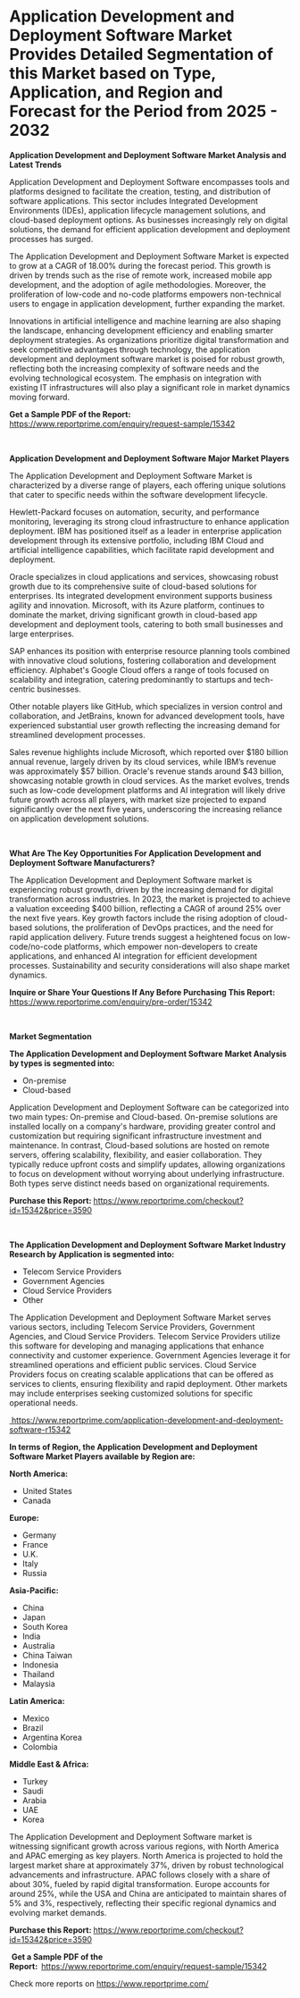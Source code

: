<p><h1>Application Development and Deployment Software Market Provides Detailed Segmentation of this Market based on Type, Application, and Region and Forecast for the Period from 2025 - 2032</h1></p><p><strong>Application Development and Deployment Software Market Analysis and Latest Trends</strong></p>
<p><p>Application Development and Deployment Software encompasses tools and platforms designed to facilitate the creation, testing, and distribution of software applications. This sector includes Integrated Development Environments (IDEs), application lifecycle management solutions, and cloud-based deployment options. As businesses increasingly rely on digital solutions, the demand for efficient application development and deployment processes has surged.</p><p>The Application Development and Deployment Software Market is expected to grow at a CAGR of 18.00% during the forecast period. This growth is driven by trends such as the rise of remote work, increased mobile app development, and the adoption of agile methodologies. Moreover, the proliferation of low-code and no-code platforms empowers non-technical users to engage in application development, further expanding the market.</p><p>Innovations in artificial intelligence and machine learning are also shaping the landscape, enhancing development efficiency and enabling smarter deployment strategies. As organizations prioritize digital transformation and seek competitive advantages through technology, the application development and deployment software market is poised for robust growth, reflecting both the increasing complexity of software needs and the evolving technological ecosystem. The emphasis on integration with existing IT infrastructures will also play a significant role in market dynamics moving forward.</p></p>
<p><strong>Get a Sample PDF of the Report:&nbsp;</strong> <a href="https://www.reportprime.com/enquiry/request-sample/15342?utm_campaign=2938&utm_medium=2&utm_source=Github&utm_content=ia&utm_term=20032025&utm_id=application-development-and-deployment-software">https://www.reportprime.com/enquiry/request-sample/15342</a></p>
<p>&nbsp;</p>
<p><strong>Application Development and Deployment Software Major Market Players</strong></p>
<p><p>The Application Development and Deployment Software Market is characterized by a diverse range of players, each offering unique solutions that cater to specific needs within the software development lifecycle.</p><p>Hewlett-Packard focuses on automation, security, and performance monitoring, leveraging its strong cloud infrastructure to enhance application deployment. IBM has positioned itself as a leader in enterprise application development through its extensive portfolio, including IBM Cloud and artificial intelligence capabilities, which facilitate rapid development and deployment.</p><p>Oracle specializes in cloud applications and services, showcasing robust growth due to its comprehensive suite of cloud-based solutions for enterprises. Its integrated development environment supports business agility and innovation. Microsoft, with its Azure platform, continues to dominate the market, driving significant growth in cloud-based app development and deployment tools, catering to both small businesses and large enterprises.</p><p>SAP enhances its position with enterprise resource planning tools combined with innovative cloud solutions, fostering collaboration and development efficiency. Alphabet's Google Cloud offers a range of tools focused on scalability and integration, catering predominantly to startups and tech-centric businesses.</p><p>Other notable players like GitHub, which specializes in version control and collaboration, and JetBrains, known for advanced development tools, have experienced substantial user growth reflecting the increasing demand for streamlined development processes.</p><p>Sales revenue highlights include Microsoft, which reported over $180 billion annual revenue, largely driven by its cloud services, while IBM’s revenue was approximately $57 billion. Oracle's revenue stands around $43 billion, showcasing notable growth in cloud services. As the market evolves, trends such as low-code development platforms and AI integration will likely drive future growth across all players, with market size projected to expand significantly over the next five years, underscoring the increasing reliance on application development solutions.</p></p>
<p>&nbsp;</p>
<p><strong>What Are The Key Opportunities For Application Development and Deployment Software Manufacturers?</strong></p>
<p><p>The Application Development and Deployment Software market is experiencing robust growth, driven by the increasing demand for digital transformation across industries. In 2023, the market is projected to achieve a valuation exceeding $400 billion, reflecting a CAGR of around 25% over the next five years. Key growth factors include the rising adoption of cloud-based solutions, the proliferation of DevOps practices, and the need for rapid application delivery. Future trends suggest a heightened focus on low-code/no-code platforms, which empower non-developers to create applications, and enhanced AI integration for efficient development processes. Sustainability and security considerations will also shape market dynamics.</p></p>
<p><strong>Inquire or Share Your Questions If Any Before Purchasing This Report:</strong> <a href="https://www.reportprime.com/enquiry/pre-order/15342?utm_campaign=2938&utm_medium=2&utm_source=Github&utm_content=ia&utm_term=20032025&utm_id=application-development-and-deployment-software">https://www.reportprime.com/enquiry/pre-order/15342</a></p>
<p>&nbsp;</p>
<p><strong>Market Segmentation</strong></p>
<p><strong>The Application Development and Deployment Software Market Analysis by types is segmented into:</strong></p>
<p><ul><li>On-premise</li><li>Cloud-based</li></ul></p>
<p><p>Application Development and Deployment Software can be categorized into two main types: On-premise and Cloud-based. On-premise solutions are installed locally on a company's hardware, providing greater control and customization but requiring significant infrastructure investment and maintenance. In contrast, Cloud-based solutions are hosted on remote servers, offering scalability, flexibility, and easier collaboration. They typically reduce upfront costs and simplify updates, allowing organizations to focus on development without worrying about underlying infrastructure. Both types serve distinct needs based on organizational requirements.</p></p>
<p><strong>Purchase this Report:&nbsp;</strong><a href="https://www.reportprime.com/checkout?id=15342&price=3590&utm_campaign=2938&utm_medium=2&utm_source=Github&utm_content=ia&utm_term=20032025&utm_id=application-development-and-deployment-software">https://www.reportprime.com/checkout?id=15342&price=3590</a></p>
<p>&nbsp;</p>
<p><strong>The Application Development and Deployment Software Market Industry Research by Application is segmented into:</strong></p>
<p><ul><li>Telecom Service Providers</li><li>Government Agencies</li><li>Cloud Service Providers</li><li>Other</li></ul></p>
<p><p>The Application Development and Deployment Software Market serves various sectors, including Telecom Service Providers, Government Agencies, and Cloud Service Providers. Telecom Service Providers utilize this software for developing and managing applications that enhance connectivity and customer experience. Government Agencies leverage it for streamlined operations and efficient public services. Cloud Service Providers focus on creating scalable applications that can be offered as services to clients, ensuring flexibility and rapid deployment. Other markets may include enterprises seeking customized solutions for specific operational needs.</p></p>
<p><a href="https://www.reportprime.com/application-development-and-deployment-software-r15342?utm_campaign=2938&utm_medium=2&utm_source=Github&utm_content=ia&utm_term=20032025&utm_id=application-development-and-deployment-software">&nbsp;https://www.reportprime.com/application-development-and-deployment-software-r15342</a></p>
<p><strong>In terms of Region, the Application Development and Deployment Software Market Players available by Region are:</strong></p>
<p>
    <p> <strong> North America: </strong>
        <ul>
            <li>United States</li>
            <li>Canada</li>
        </ul>
        </p> 
    <p> <strong> Europe: </strong>
        <ul>
            <li>Germany</li>
            <li>France</li>
            <li>U.K.</li>
            <li>Italy</li>
            <li>Russia</li>
        </ul>
        </p> 
    <p> <strong> Asia-Pacific: </strong>
        <ul>
            <li>China</li>
            <li>Japan</li>
            <li>South Korea</li>
            <li>India</li>
            <li>Australia</li>
            <li>China Taiwan</li>
            <li>Indonesia</li>
            <li>Thailand</li>
            <li>Malaysia</li>
        </ul>
        </p> 
    <p> <strong> Latin America: </strong>
        <ul>
            <li>Mexico</li>
            <li>Brazil</li>
            <li>Argentina Korea</li>
            <li>Colombia</li>
        </ul>
        </p> 
    <p> <strong> Middle East & Africa: </strong>
        <ul>
            <li>Turkey</li>
            <li>Saudi</li>
            <li>Arabia</li>
            <li>UAE</li>
            <li>Korea</li>
        </ul>
    </p>
    </p>
<p><p>The Application Development and Deployment Software market is witnessing significant growth across various regions, with North America and APAC emerging as key players. North America is projected to hold the largest market share at approximately 37%, driven by robust technological advancements and infrastructure. APAC follows closely with a share of about 30%, fueled by rapid digital transformation. Europe accounts for around 25%, while the USA and China are anticipated to maintain shares of 5% and 3%, respectively, reflecting their specific regional dynamics and evolving market demands.</p></p>
<p><strong>Purchase this Report: </strong><a href="https://www.reportprime.com/checkout?id=15342&price=3590&utm_campaign=2938&utm_medium=2&utm_source=Github&utm_content=ia&utm_term=20032025&utm_id=application-development-and-deployment-software">https://www.reportprime.com/checkout?id=15342&price=3590</a></p>
<p>&nbsp;<strong>Get a Sample PDF of the Report:&nbsp;&nbsp;</strong><a href="https://www.reportprime.com/enquiry/request-sample/15342?utm_campaign=2938&utm_medium=2&utm_source=Github&utm_content=ia&utm_term=20032025&utm_id=application-development-and-deployment-software">https://www.reportprime.com/enquiry/request-sample/15342</a></p>
<p><strong></strong></p>
<p>Check more reports on <a href="https://www.reportprime.com/?utm_campaign=2938&utm_medium=2&utm_source=Github&utm_content=ia&utm_term=20032025&utm_id=application-development-and-deployment-software">https://www.reportprime.com/</a></p>